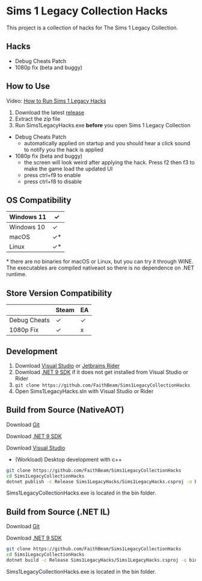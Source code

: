 ﻿# Sims 1 Legacy Collection Hacks

This project is a collection of hacks for The Sims 1 Legacy Collection.

## Hacks

- Debug Cheats Patch
- 1080p fix (beta and buggy)

## How to Use

Video: [How to Run Sims 1 Legacy Hacks](https://www.youtube.com/watch?v=SLDmUN7yquw)

1. Download the latest [release](https://github.com/FaithBeam/Sims1LegacyCollectionHacks/releases)
2. Extract the zip file
3. Run Sims1LegacyHacks.exe **before** you open Sims 1 Legacy Collection

- Debug Cheats Patch
  - automatically applied on startup and you should hear a click sound to notify you the hack is applied
- 1080p fix (beta and buggy)
  - the screen will look weird after applying the hack. Press f2 then f3 to make the game load the updated UI
  - press ctrl+f9 to enable
  - press ctrl+f8 to disable

## OS Compatibility

| Windows 11 | ✓  |
|------------|----|
| Windows 10 | ✓  |
| macOS      | ✓* |
| Linux      | ✓* |

\* there are no binaries for macOS or Linux, but you can try it through WINE. The executables are compiled nativeaot so there is no dependence on .NET runtime.

## Store Version Compatibility

|              | Steam | EA |
|--------------|-------|----|
| Debug Cheats | ✓     | ✓  |
| 1080p Fix    | ✓     | x  |

## Development

1. Download [Visual Studio](https://visualstudio.microsoft.com/vs/community/) or [Jetbrains Rider](https://www.jetbrains.com/rider/)
2. Download [.NET 9 SDK](https://dotnet.microsoft.com/en-us/download/dotnet/9.0) if it does not get installed from Visual Studio or Rider
3. ```git clone https://github.com/FaithBeam/Sims1LegacyCollectionHacks```
4. Open Sims1LegacyHacks.sln with Visual Studio or Rider

## Build from Source (NativeAOT)

Download [Git](https://git-scm.com/downloads/win)

Download [.NET 9 SDK](https://dotnet.microsoft.com/en-us/download/dotnet/9.0)

Download [Visual Studio](https://visualstudio.microsoft.com/vs/community/)
  - (Workload) Desktop development with c++

```bash
git clone https://github.com/FaithBeam/Sims1LegacyCollectionHacks
cd Sims1LegacyCollectionHacks
dotnet publish -c Release Sims1LegacyHacks/Sims1LegacyHacks.csproj -o bin
```

Sims1LegacyCollectionHacks.exe is located in the bin folder.

## Build from Source (.NET IL)

Download [Git](https://git-scm.com/downloads/win)

Download [.NET 9 SDK](https://dotnet.microsoft.com/en-us/download/dotnet/9.0)

```bash
git clone https://github.com/FaithBeam/Sims1LegacyCollectionHacks
cd Sims1LegacyCollectionHacks
dotnet build -c Release Sims1LegacyHacks/Sims1LegacyHacks.csproj -o bin
```

Sims1LegacyCollectionHacks.exe is located in the bin folder.
